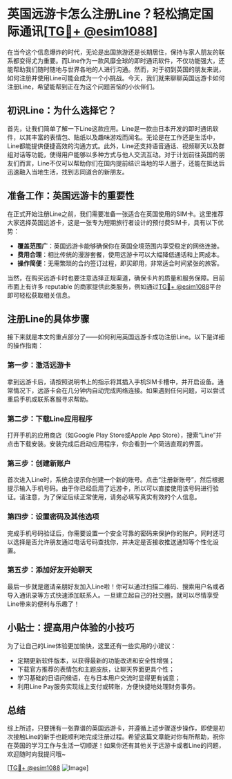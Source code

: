 # 英国远游卡怎么注册Line？轻松搞定国际通讯[[TG💪+ @esim1088](https://t.me/s/esim1088)]

在当今这个信息爆炸的时代，无论是出国旅游还是长期居住，保持与家人朋友的联系都变得尤为重要。而Line作为一款风靡全球的即时通讯软件，不仅功能强大，还能帮助我们随时随地与世界各地的人进行沟通。然而，对于初到英国的朋友来说，如何注册并使用Line可能会成为一个小挑战。今天，我们就来聊聊英国远游卡如何注册Line，希望能帮到正在为这个问题苦恼的小伙伴们。

## 初识Line：为什么选择它？

首先，让我们简单了解一下Line这款应用。Line是一款由日本开发的即时通讯软件，以其丰富的表情包、贴纸以及趣味游戏而闻名。无论是在工作还是生活中，Line都能提供便捷高效的沟通方式。此外，Line还支持语音通话、视频聊天以及群组对话等功能，使得用户能够以多种方式与他人交流互动。对于计划前往英国的朋友们而言，Line不仅可以帮助你们在国内提前结识当地的华人圈子，还能在抵达后迅速融入当地生活，找到志同道合的新朋友。

## 准备工作：英国远游卡的重要性

在正式开始注册Line之前，我们需要准备一张适合在英国使用的SIM卡。这里推荐大家选择英国远游卡，这是一张专为短期旅行者设计的预付费SIM卡，具有以下优势：

- **覆盖范围广**：英国远游卡能够确保你在英国全境范围内享受稳定的网络连接。
- **费用合理**：相比传统的漫游套餐，使用远游卡可以大幅降低通话和上网成本。
- **操作简便**：无需繁琐的合约签订过程，即买即用，非常适合时间紧张的旅客。

当然，在购买远游卡时也要注意选择正规渠道，确保卡片的质量和服务保障。目前市面上有许多 reputable 的商家提供此类服务，例如通过[TG💪+ @esim1088](https://t.me/s/esim1088)平台即可轻松获取相关信息。

## 注册Line的具体步骤

接下来就是本文的重点部分了——如何利用英国远游卡成功注册Line。以下是详细的操作指南：

### 第一步：激活远游卡

拿到远游卡后，请按照说明书上的指示将其插入手机SIM卡槽中，并开启设备。通常情况下，远游卡会在几分钟内自动完成网络连接。如果遇到任何问题，可以尝试重启手机或联系客服寻求帮助。

### 第二步：下载Line应用程序

打开手机的应用商店（如Google Play Store或Apple App Store），搜索“Line”并点击下载安装。安装完成后启动应用程序，你会看到一个简洁直观的界面。

### 第三步：创建新账户

首次进入Line时，系统会提示你创建一个新的账号。点击“注册新账号”，然后根据提示输入手机号码。由于你已经启用了远游卡，所以可以直接使用该号码进行验证。请注意，为了保证后续正常使用，请务必填写真实有效的个人信息。

### 第四步：设置密码及其他选项

完成手机号码验证后，你需要设置一个安全可靠的密码来保护你的账户。同时还可以选择是否允许朋友通过电话号码查找你，并决定是否接收推送通知等个性化设置。

### 第五步：添加好友开始聊天

最后一步就是邀请亲朋好友加入Line啦！你可以通过扫描二维码、搜索用户名或者导入通讯录等方式快速添加联系人。一旦建立起自己的社交圈，就可以尽情享受Line带来的便利与乐趣了！

## 小贴士：提高用户体验的小技巧

为了让自己的Line体验更加愉快，这里还有一些实用的小建议：

- 定期更新软件版本，以获得最新的功能改进和安全性增强；
- 下载官方推荐的表情包和主题皮肤，让聊天界面更具个性；
- 学习基础的日语问候语，在与日本用户交流时显得更有诚意；
- 利用Line Pay服务实现线上支付或转账，方便快捷地处理财务事务。

## 总结

综上所述，只要拥有一张靠谱的英国远游卡，并遵循上述步骤逐步操作，即使是初次接触Line的新手也能顺利地完成注册过程。希望这篇文章能对你有所帮助，祝你在英国的学习工作与生活一切顺遂！如果你还有其他关于远游卡或者Line的问题，欢迎随时向我提问哦~

[[TG💪+ @esim1088](https://t.me/s/esim1088) ![Image](https://i.postimg.cc/4NQfJmqS/Snipaste-2025-05-13-00-14-12.png)]
